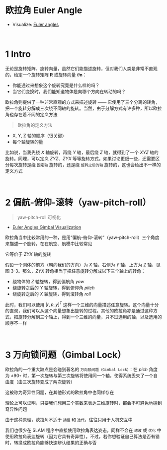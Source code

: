 
&emsp;
# 欧拉角 Euler Angle
- Visualize: [Euler angles](https://www.geogebra.org/m/HfqAet9S)

&emsp;
# 1 Intro

无论是旋转矩阵、旋转向量，虽然它们能描述旋转，但对我们人类是非常不直观的，给定一个旋转矩阵 $\pmb{R}$ 或旋转向量 $\theta \pmb{n}$：
- 你能通过来想象这个旋转究竟是什么样的吗？
- 当它们变换时，我们能知道物体是向哪个方向在转动的吗？


欧拉角则提供了一种非常直观的方式来描述旋转 —— 它使用了三个分离的转角，把一个旋转分解成三次绕不同轴的旋转。当然，由于分解方式有许多种，所以欧拉角也存在着不同的定义方法

>欧拉角的定义方法
- X, Y, Z 轴的顺序（很关键）
- 每个轴旋转的量

比如说，当我先绕 $X$ 轴旋转，再绕 $Y$ 轴，最后绕 $Z$ 轴，就得到了一个 $XY Z$ 轴的旋转。同理，可以定义 $ZY Z$、$ZY X$ 等等旋转方式。如果讨论更细一些，还需要区分每次旋转是绕 `固定轴` 旋转的，还是绕 `旋转之后的轴` 旋转的，这也会给出不一样的定义方式




&emsp;
# 2 偏航-俯仰-滚转（yaw-pitch-roll）
>yaw-pitch-roll 可视化
- [Euler Angles Gimbal Visualization](https://compsci290-s2016.github.io/CoursePage/Materials/EulerAnglesViz/)


欧拉角当中比较常用的一种，是用“偏航-俯仰-滚转”（yaw-pitch-roll）三个角度来描述一个旋转，在在航空、航模中比较常见

它等价于 $ZY X$ 轴的旋转

假设一个刚体的前方（朝向我们的方向）为 $X$ 轴，右侧为 $Y$ 轴，上方为 $Z$ 轴，见图 3-3。那么，$ZY X$ 转角相当于把任意旋转分解成以下三个轴上的转角：
- 绕物体的 $Z$ 轴旋转，得到偏航角 $yaw$
- 绕旋转之后的 $Y$ 轴旋转，得到俯仰角 $pitch$
- 绕旋转之后的 $X$ 轴旋转，得到滚转角 $roll$


    
此时，我们可以使用 $[r, p, y]^T$ 这样一个三维的向量描述任意旋转。这个向量十分的直观，我们可以从这个向量想象出旋转的过程。其他的欧拉角亦是通过这种方式，把旋转分解到三个轴上，得到一个三维的向量，只不过选用的轴，以及选用的顺序不一样



&emsp;
# 3 万向锁问题（Gimbal Lock）
欧拉角的一个重大缺点是会碰到著名的 `万向锁问题（Gimbal Lock）`：在 $pich$ 角度为 $±90◦$ 时，第一次旋转与第三次旋转将使用同一个轴，使得系统丢失了一个自由度（由三次旋转变成了两次旋转）

这被称为奇异性问题，在其他形式的欧拉角中也同样存在

理论上可以证明，只要我们想用三个实数来表达三维旋转时，都会不可避免地碰到奇异性问题

由于这种原理，欧拉角不适于 `插值` 和 `迭代`，往往只用于人机交互中

我们也很少在 SLAM 程序中直接使用欧拉角表达姿态，同样不会在 `滤波` 或 `优化` 中使用欧拉角表达旋转（因为它具有奇异性）。不过，若你想验证自己算法是否有错时，转换成欧拉角能够快速辨认结果的正确与否




